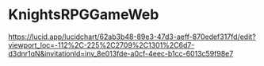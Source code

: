 # KnightsRPGGameWeb
https://lucid.app/lucidchart/62ab3b48-89e3-47d3-aeff-870edef317fd/edit?viewport_loc=-112%2C-225%2C2709%2C1301%2C6d7-d3dnr1qN&invitationId=inv_8e013fde-a0cf-4eec-b1cc-6013c59f98e7
